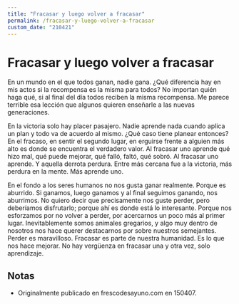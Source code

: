 ```yaml
---
title: "Fracasar y luego volver a fracasar"
permalink: /fracasar-y-luego-volver-a-fracasar
custom_date: "210421"
---
```


# Fracasar y luego volver a fracasar

En un mundo en el que todos ganan, nadie gana. ¿Qué diferencia hay en mis actos si la recompensa es la misma para todos? No importan quién haga qué, si al final del día todos reciben la misma recompensa. Me parece terrible esa lección que algunos quieren enseñarle a las nuevas generaciones.

En la victoria solo hay placer pasajero. Nadie aprende nada cuando aplica un plan y todo va de acuerdo al mismo. ¿Qué caso tiene planear entonces? En el fracaso, en sentir el segundo lugar, en erguirse frente a alguien más alto es donde se encuentra el verdadero valor. Al fracasar uno aprende qué hizo mal, qué puede mejorar, qué falló, faltó, qué sobró. Al fracasar uno aprende. Y aquella derrota perdura. Entre más cercana fue a la victoria, más perdura en la mente. Más aprende uno.

En el fondo a los seres humanos no nos gusta ganar realmente. Porque es aburrido. Si ganamos, luego ganamos y al final seguimos ganando, nos aburrimos. No quiero decir que precisamente nos guste perder, pero deberíamos disfrutarlo; porque ahí es donde está lo interesante. Porque nos esforzamos por no volver a perder, por acercarnos un poco más al primer lugar. Inevitablemente somos animales gregarios, y algo muy dentro de nosotros nos hace querer destacarnos por sobre nuestros semejantes. Perder es maravilloso. Fracasar es parte de nuestra humanidad. Es lo que nos hace mejorar. No hay vergüenza en fracasar una y otra vez, solo aprendizaje.

## Notas

- Originalmente publicado en frescodesayuno.com en 150407.
